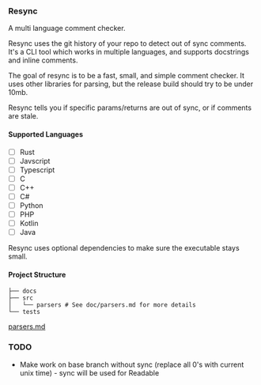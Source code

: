 ### Resync

A multi language comment checker.

Resync uses the git history of your repo to detect out of sync comments. It's a CLI tool which works in multiple languages, and supports docstrings and inline comments.

The goal of resync is to be a fast, small, and simple comment checker. It uses other libraries for parsing, but the release build should try to be under 10mb.

Resync tells you if specific params/returns are out of sync, or if comments are stale.

#### Supported Languages
- [ ] Rust
- [ ] Javscript
- [ ] Typescript
- [ ] C
- [ ] C++
- [ ] C#
- [ ] Python
- [ ] PHP
- [ ] Kotlin
- [ ] Java

Resync uses optional dependencies to make sure the executable stays small.

#### Project Structure
```
├── docs
├── src
│   └── parsers # See doc/parsers.md for more details
└── tests
```
[parsers.md](./doc/parsers.md)

### TODO
- Make work on base branch without sync (replace all 0's with current unix time) - sync will be used for Readable

